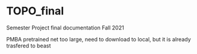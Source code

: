 # TOPO_final
Semester Project final documentation Fall 2021


PMBA pretrained net too large, need to download to local, but it is already trasfered to beast
